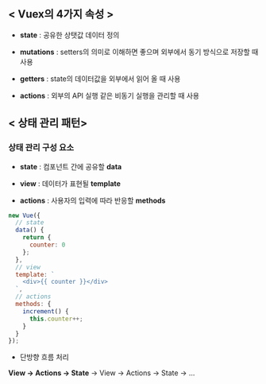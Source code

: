 ## < Vuex의 4가지 속성 >

- **state** : 공유한 상탯값 데이터 정의

- **mutations** : setters의 의미로 이해하면 좋으며 외부에서 동기 방식으로 저장할 때 사용

- **getters** : state의 데이터값을 외부에서 읽어 올 때 사용

- **actions** : 외부의 API 실행 같은 비동기 실행을 관리할 때 사용


## < 상태 관리 패턴>

### 상태 관리 구성 요소

- **state** : 컴포넌트 간에 공유할 **data**

- **view** : 데이터가 표현될 **template**

- **actions** : 사용자의 입력에 따라 반응할 **methods**

```jsx
new Vue({
  // state
  data() {
    return {
      counter: 0
    };
  },
  // view
  template: `
    <div>{{ counter }}</div>
  `,
  // actions
  methods: {
    increment() {
      this.counter++;
    }
  }
});
```

- 단방향 흐름 처리

**View → Actions → State** → View → Actions → State → ...